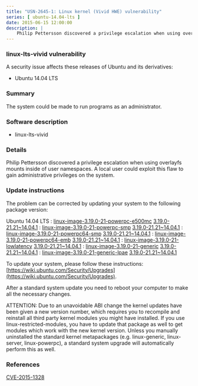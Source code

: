 ```yaml
---
title: "USN-2645-1: Linux kernel (Vivid HWE) vulnerability"
series: [ ubuntu-14.04-lts ]
date: 2015-06-15 12:00:00
description: |
    Philip Pettersson discovered a privilege escalation when using overlayfs mounts inside of user namespaces. A local user could exploit this flaw to gain administrative privileges on the system. 
--- 
```

 
### linux-lts-vivid vulnerability

A security issue affects these releases of Ubuntu and its derivatives:

* Ubuntu 14.04 LTS

### Summary

The system could be made to run programs as an administrator. 

### Software description

* linux-lts-vivid 

### Details

Philip Pettersson discovered a privilege escalation when using overlayfs mounts inside of user namespaces. A local user could exploit this flaw to gain administrative privileges on the system. 

### Update instructions

The problem can be corrected by updating your system to the following package version:

Ubuntu 14.04 LTS
 : [linux-image-3.19.0-21-powerpc-e500mc](https://launchpad.net/ubuntu/+source/linux-lts-vivid) <span> [3.19.0-21.21~14.04.1](https://launchpad.net/ubuntu/+source/linux-lts-vivid/3.19.0-21.21~14.04.1) </span> 
 : [linux-image-3.19.0-21-powerpc-smp](https://launchpad.net/ubuntu/+source/linux-lts-vivid) <span> [3.19.0-21.21~14.04.1](https://launchpad.net/ubuntu/+source/linux-lts-vivid/3.19.0-21.21~14.04.1) </span> 
 : [linux-image-3.19.0-21-powerpc64-smp](https://launchpad.net/ubuntu/+source/linux-lts-vivid) <span> [3.19.0-21.21~14.04.1](https://launchpad.net/ubuntu/+source/linux-lts-vivid/3.19.0-21.21~14.04.1) </span> 
 : [linux-image-3.19.0-21-powerpc64-emb](https://launchpad.net/ubuntu/+source/linux-lts-vivid) <span> [3.19.0-21.21~14.04.1](https://launchpad.net/ubuntu/+source/linux-lts-vivid/3.19.0-21.21~14.04.1) </span> 
 : [linux-image-3.19.0-21-lowlatency](https://launchpad.net/ubuntu/+source/linux-lts-vivid) <span> [3.19.0-21.21~14.04.1](https://launchpad.net/ubuntu/+source/linux-lts-vivid/3.19.0-21.21~14.04.1) </span> 
 : [linux-image-3.19.0-21-generic](https://launchpad.net/ubuntu/+source/linux-lts-vivid) <span> [3.19.0-21.21~14.04.1](https://launchpad.net/ubuntu/+source/linux-lts-vivid/3.19.0-21.21~14.04.1) </span> 
 : [linux-image-3.19.0-21-generic-lpae](https://launchpad.net/ubuntu/+source/linux-lts-vivid) <span> [3.19.0-21.21~14.04.1](https://launchpad.net/ubuntu/+source/linux-lts-vivid/3.19.0-21.21~14.04.1) </span> 

To update your system, please follow these instructions: [https://wiki.ubuntu.com/Security/Upgrades](https://wiki.ubuntu.com/Security/Upgrades).

After a standard system update you need to reboot your computer to make all the necessary changes.

ATTENTION: Due to an unavoidable ABI change the kernel updates have been given a new version number, which requires you to recompile and reinstall all third party kernel modules you might have installed. If you use linux-restricted-modules, you have to update that package as well to get modules which work with the new kernel version. Unless you manually uninstalled the standard kernel metapackages (e.g. linux-generic, linux-server, linux-powerpc), a standard system upgrade will automatically perform this as well. 

### References

 [CVE-2015-1328](http://people.ubuntu.com/~ubuntu-security/cve/CVE-2015-1328)
 
